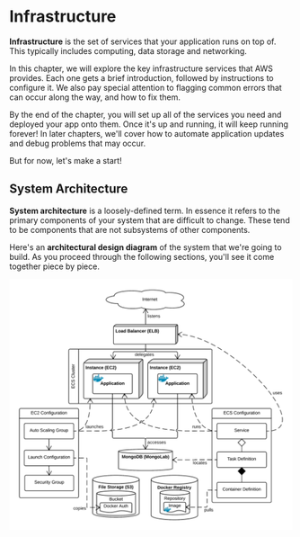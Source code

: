 # Infrastructure

**Infrastructure** is the set of services that your application runs on top of. This typically includes computing, data storage and networking.

In this chapter, we will explore the key infrastructure services that AWS provides. Each one gets a brief introduction, followed by instructions to configure it. We also pay special attention to flagging common errors that can occur along the way, and how to fix them.

By the end of the chapter, you will set up all of the services you need and deployed your app onto them. Once it's up and running, it will keep running forever! In later chapters, we'll cover how to automate application updates and debug problems that may occur.

But for now, let's make a start!

## System Architecture

**System architecture** is a loosely-defined term. In essence it refers to the primary components of your system that are difficult to change. These tend to be components that are not subsystems of other components.

Here's an **architectural design diagram** of the system that we're going to build. As you proceed through the following sections, you'll see it come together piece by piece.

![System architecture diagram](system-architecture-diagram.png)
